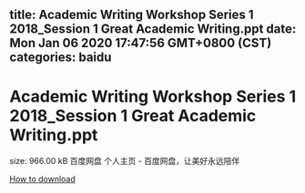 
title: Academic Writing Workshop Series 1 2018_Session 1 Great Academic Writing.ppt
date: Mon Jan 06 2020 17:47:56 GMT+0800 (CST)    
categories: baidu
---

# Academic Writing Workshop Series 1 2018_Session 1 Great Academic Writing.ppt
size: 966.00 kB
 百度网盘 个人主页 - 百度网盘，让美好永远陪伴
 

[How to download](https://bpcam.bemobtrk.com/go/2ceec3aa-1ca2-46d6-b9ff-aaa5c184517c?jno=1422)
